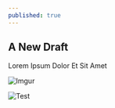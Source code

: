 ```yaml
---
published: true
---
```




## A New Draft

Lorem Ipsum Dolor Et Sit Amet

![Imgur](http://i.imgur.com/n0Ihz5I.png)

![Test](http://electerious.com/lychee_demo/uploads/big/5e1098a319be2182a912df0f703a9a36.jpg)
